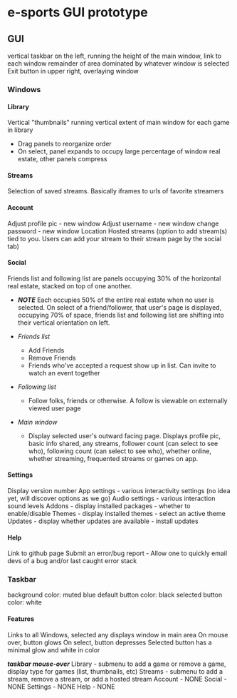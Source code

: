 # e-sports GUI prototype

## GUI
vertical taskbar on the left, running the height of the main window, link to each window
remainder of area dominated by whatever window is selected
Exit button in upper right, overlaying window

### Windows
#### Library
Vertical "thumbnails" running vertical extent of main window for each game in library
- Drag panels to reorganize order
- On select, panel expands to occupy large percentage of window real estate, other panels compress
#### Streams
Selection of saved streams. Basically iframes to urls of favorite streamers

#### Account
Adjust profile pic
    - new window
Adjust username
    - new window
change password
    - new window
Location
Hosted streams (option to add stream(s) tied to you. Users can add your stream to their stream
page by the social tab)

#### Social
Friends list and following list are panels occupying 30% of the horizontal real estate, stacked on
top of one another.
- ***NOTE*** Each occupies 50% of the entire real estate when no user is selected. On select of a friend/follower, that user's page is displayed, occupying 70% of space, friends list and following list are shifting into their vertical orientation on left.
- *Friends list*
    - Add Friends
    - Remove Friends
    - Friends who've accepted a request show up in list. Can invite to watch an event together


- *Following list*
    - Follow folks, friends or otherwise. A follow is viewable on externally viewed user page

- *Main window*
    - Display selected user's outward facing page. Displays profile pic, basic info shared, any streams, follower count (can select to see who), following count (can select to see who), whether online, whether streaming, frequented streams or games on app.

#### Settings
Display version number
App settings
    - various interactivity settings (no idea yet, will discover options as we go)
Audio settings
    - various interaction sound levels
Addons
    - display installed packages
    - whether to enable/disable
Themes
    - display installed themes
    - select an active theme
Updates
    - display whether updates are available
    - install updates

#### Help
Link to github page
Submit an error/bug report - Allow one to quickly email devs of a bug and/or last caught error stack

### Taskbar
background color: muted blue
default button color: black
selected button color: white

#### Features
Links to all Windows, selected any displays window in main area
On mouse over, button glows
On select, button depresses
Selected button has a minimal glow and white in color

***taskbar mouse-over***
Library - submenu to add a game or remove a game, display type for games (list, thumbnails, etc)
Streams - submenu to add a stream, remove a stream, or add a hosted stream
Account - NONE
Social - NONE
Settings - NONE
Help - NONE

